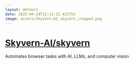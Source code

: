 ```yaml
---
layout: default
date: 2025-04-24T12:12:12.431753
image: assets/Skyvern-AI_skyvern_cropped.png
---
```


# [Skyvern-AI/skyvern](https://github.com/Skyvern-AI/skyvern)

Automates browser tasks with AI, LLMs, and computer vision
